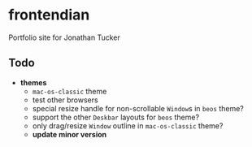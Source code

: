 # frontendian

Portfolio site for Jonathan Tucker

## Todo

- **themes**
  - `mac-os-classic` theme
  - test other browsers
  - special resize handle for non-scrollable `Window`s in `beos` theme?
  - support the other `Deskbar` layouts for `beos` theme?
  - only drag/resize `Window` outline in `mac-os-classic` theme?
  - **update minor version**
